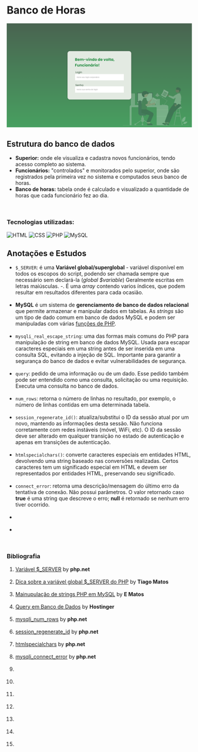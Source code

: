 # Banco de Horas

<div>

<img src="./assets/login_page.png" alt="Página inicial de login do sistema" />

<br>

## Estrutura do banco de dados
<ul>
    <li><b>Superior:</b> onde ele visualiza e cadastra novos funcionários, tendo acesso completo ao sistema.</li>
    <li><b>Funcionários:</b> "controlados" e monitorados pelo superior, onde são registrados pela primeira vez no sistema e computados seus banco de horas.</li>
    <li><b>Banco de horas:</b> tabela onde é calculado e visualizado a quantidade de horas que cada funcionário fez ao dia.</li>
</ul>

<br>

<h3>Tecnologias utilizadas:</h3>
<img src="" alt="HTML" />
<img src="" alt="CSS" />
<img src="" alt="PHP" />
<img src="" alt="MySQL" />

<br>

<h2>Anotações e Estudos</h2>

<ul>
    <li><code>$_SERVER</code>: é uma <b>Variável global/superglobal</b> - variável disponível em todos os escopos do script, podendo ser chamada sempre que necessário sem declará-la (<i>global $variable</i>) Geralmente escritas em letras maiúsculas. -. É uma <i>array</i> contendo varios índices, que podem resultar em resultados diferentes para cada ocasião.</li>
    <br>
    <li><b>MySQL</b> é um sistema de <b>gerenciamento de banco de dados relacional</b> que permite armazenar e manipular dados em tabelas. As <i>strings</i> são um tipo de dado comum em banco de dados MySQL e podem ser manipuladas com várias <u>funções de PHP</u>.</li>
    <br>
    <li><code>mysqli_real_escape_string</code>: uma das formas mais comuns do PHP para <b:>manipulação de string em banco de dados MySQL</b>. Usada para escapar caracteres especiais em uma string antes de ser inserida em uma consulta SQL, evitando a injeção de SQL. Importante para garantir a segurança do banco de dados e evitar vulnerabilidades de segurança.</li>
    <br>
    <li><code>query</code>: pedido de uma informação ou de um dado. Esse pedido também pode ser entendido como uma consulta, solicitação ou uma requisição. Executa uma consulta no banco de dados.</li>
    <br>
    <li><code>num_rows</code>: retorna o número de linhas no resultado, por exemplo, o número de linhas contidas em uma determinada tabela.</li>
    <br>
    <li><code>session_regenerate_id()</code>: atualiza/substitui o ID da sessão atual por um novo, mantendo as informações desta sessão. Não funciona corretamente com redes instáveis (móvel, WiFi, etc). O ID da sessão deve ser alterado em qualquer transição no estado de autenticação e apenas em transições de autenticação.</li>
    <br>
    <li><code>htmlspecialchars()</code>: converte caracteres especiais em entidades HTML, devolvendo uma string baseado nas conversões realizadas. Certos caracteres tem um significado especial em HTML e devem ser representados por entidades HTML, preservando seu significado.</li>
    <br>
    <li><code>connect_error</code>: retorna uma descrição/mensagem do último erro da tentativa de conexão. Não possui parâmetros. O valor retornado caso <b>true</b> é uma string que descreve o erro; <b>null</b> é retornado se nenhum erro tiver ocorrido.</li>
    <br>
    <li></li>
    <br>
    <li></li>
</ul>

<br>

<h3>Bibliografia</h3>

<ol>
    <li><a href="https://www.php.net/manual/pt_BR/reserved.variables.server.php">Variável $_SERVER</a> by <b>php.net</b></li>
    <br>
    <li><a href="https://blog.tiagomatos.com/dica-sobre-a-variavel-global-server-do-php/">Dica sobre a variável global $_SERVER do PHP</a> by <b>Tiago Matos</b></li>
    <br>
    <li><a href="https://pt.linkedin.com/pulse/manipula%C3%A7%C3%A3o-de-strings-php-em-mysql-e-matos-?utm_source=share&utm_medium=guest_desktop&utm_campaign=copy">Mainupulação de strings PHP em MySQL</a> by <b>E Matos</b></li>
    <br>
    <li><a href="https://www.hostinger.com.br/tutoriais/o-que-e-query">Query em Banco de Dados</a> by <b>Hostinger</b></li>
    <br>
    <li><a href="https://www.php.net/manual/pt_BR/mysqli-result.num-rows.php">mysqli_num_rows</a> by <b>php.net</b></li>
    <br>
    <li><a href="https://www.php.net/manual/pt_BR/function.session-regenerate-id.php">session_regenerate_id</a> by <b>php.net</b></li>
    <br>
    <li><a href="https://www.php.net/manual/en/function.htmlspecialchars.php">htmlspecialchars</a> by <b>php.net</b></li>
    <br>
    <li><a href="https://www.php.net/manual/pt_BR/mysqli.connect-error.php">mysqli_connect_error</a> by <b>php.net</b></li>
    <br>
    <li><a href=""></a></li>
    <br>
    <li><a href=""></a></li>
    <br>
    <li><a href=""></a></li>
    <br>
    <li><a href=""></a></li>
    <br>
    <li><a href=""></a></li>
    <br>
    <li><a href=""></a></li>
    <br>
    <li><a href=""></a></li>
    <br>
</ol>

</div>